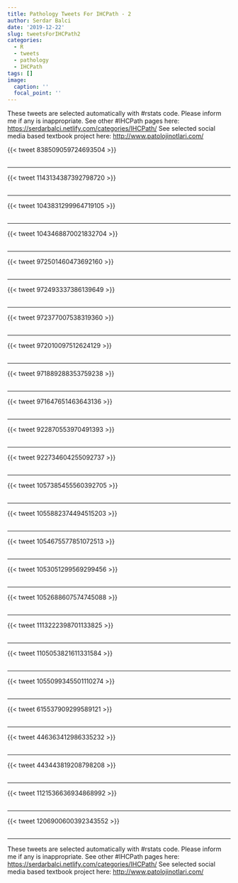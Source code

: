 ```yaml
---
title: Pathology Tweets For IHCPath - 2
author: Serdar Balci
date: '2019-12-22'
slug: tweetsForIHCPath2
categories:
  - R
  - tweets
  - pathology
  - IHCPath
tags: []
image:
  caption: ''
  focal_point: ''
---
```



These tweets are selected automatically with #rstats code. Please inform me if any is inappropriate.
See other #IHCPath pages here: https://serdarbalci.netlify.com/categories/IHCPath/ 
See selected social media based textbook project here: http://www.patolojinotlari.com/

{{< tweet 838509059724693504 >}}
<br>
<br>
<hr>
{{< tweet 1143134387392798720 >}}
<br>
<br>
<hr>
{{< tweet 1043831299964719105 >}}
<br>
<br>
<hr>
{{< tweet 1043468870021832704 >}}
<br>
<br>
<hr>
{{< tweet 972501460473692160 >}}
<br>
<br>
<hr>
{{< tweet 972493337386139649 >}}
<br>
<br>
<hr>
{{< tweet 972377007538319360 >}}
<br>
<br>
<hr>
{{< tweet 972010097512624129 >}}
<br>
<br>
<hr>
{{< tweet 971889288353759238 >}}
<br>
<br>
<hr>
{{< tweet 971647651463643136 >}}
<br>
<br>
<hr>
{{< tweet 922870553970491393 >}}
<br>
<br>
<hr>
{{< tweet 922734604255092737 >}}
<br>
<br>
<hr>
{{< tweet 1057385455560392705 >}}
<br>
<br>
<hr>
{{< tweet 1055882374494515203 >}}
<br>
<br>
<hr>
{{< tweet 1054675577851072513 >}}
<br>
<br>
<hr>
{{< tweet 1053051299569299456 >}}
<br>
<br>
<hr>
{{< tweet 1052688607574745088 >}}
<br>
<br>
<hr>
{{< tweet 1113222398701133825 >}}
<br>
<br>
<hr>
{{< tweet 1105053821611331584 >}}
<br>
<br>
<hr>
{{< tweet 1055099345501110274 >}}
<br>
<br>
<hr>
{{< tweet 615537909299589121 >}}
<br>
<br>
<hr>
{{< tweet 446363412986335232 >}}
<br>
<br>
<hr>
{{< tweet 443443819208798208 >}}
<br>
<br>
<hr>
{{< tweet 1121536636934868992 >}}
<br>
<br>
<hr>
{{< tweet 1206900600392343552 >}}
<br>
<br>
<hr>


These tweets are selected automatically with #rstats code. Please inform me if any is inappropriate.
See other #IHCPath pages here: https://serdarbalci.netlify.com/categories/IHCPath/ 
See selected social media based textbook project here: http://www.patolojinotlari.com/
